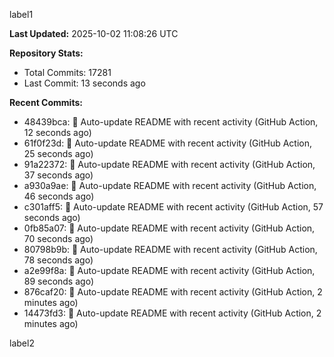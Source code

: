 
label1 
<!-- ACTIVITY_START -->
**Last Updated:** 2025-10-02 11:08:26 UTC

**Repository Stats:**
- Total Commits: 17281
- Last Commit: 13 seconds ago

**Recent Commits:**
- 48439bca: 🤖 Auto-update README with recent activity (GitHub Action, 12 seconds ago)
- 61f0f23d: 🤖 Auto-update README with recent activity (GitHub Action, 25 seconds ago)
- 91a22372: 🤖 Auto-update README with recent activity (GitHub Action, 37 seconds ago)
- a930a9ae: 🤖 Auto-update README with recent activity (GitHub Action, 46 seconds ago)
- c301aff5: 🤖 Auto-update README with recent activity (GitHub Action, 57 seconds ago)
- 0fb85a07: 🤖 Auto-update README with recent activity (GitHub Action, 70 seconds ago)
- 80798b9b: 🤖 Auto-update README with recent activity (GitHub Action, 78 seconds ago)
- a2e99f8a: 🤖 Auto-update README with recent activity (GitHub Action, 89 seconds ago)
- 876caf20: 🤖 Auto-update README with recent activity (GitHub Action, 2 minutes ago)
- 14473fd3: 🤖 Auto-update README with recent activity (GitHub Action, 2 minutes ago)
<!-- ACTIVITY_END -->

label2
